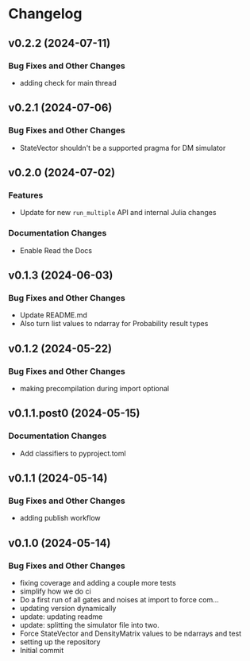 # Changelog

## v0.2.2 (2024-07-11)

### Bug Fixes and Other Changes

 * adding check for main thread

## v0.2.1 (2024-07-06)

### Bug Fixes and Other Changes

 * StateVector shouldn't be a supported pragma for DM simulator

## v0.2.0 (2024-07-02)

### Features

 * Update for new `run_multiple` API and internal Julia changes

### Documentation Changes

 * Enable Read the Docs

## v0.1.3 (2024-06-03)

### Bug Fixes and Other Changes

 * Update README.md
 * Also turn list values to ndarray for Probability result types

## v0.1.2 (2024-05-22)

### Bug Fixes and Other Changes

 * making precompilation during import optional

## v0.1.1.post0 (2024-05-15)

### Documentation Changes

 * Add classifiers to pyproject.toml

## v0.1.1 (2024-05-14)

### Bug Fixes and Other Changes

 * adding publish workflow

## v0.1.0 (2024-05-14)

### Bug Fixes and Other Changes

 * fixing coverage and adding a couple more tests
 * simplify how we do ci
 * Do a first run of all gates and noises at import to force com…
 * updating version dynamically
 * update: updating readme
 * update: splitting the simulator file into two.
 * Force StateVector and DensityMatrix values to be ndarrays and test
 * setting up the repository
 * Initial commit
